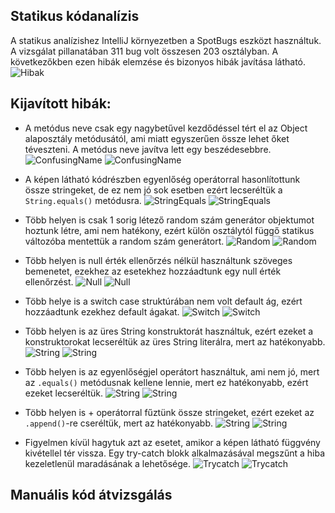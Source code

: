 ## Statikus kódanalízis
A statikus analízishez IntelliJ környezetben a SpotBugs eszközt használtuk.
A vizsgálat pillanatában 311 bug volt összesen 203 osztályban. A következőkben ezen hibák elemzése és bizonyos hibák javítása látható.
![Hibak](Kepernyokepek/1ManualisEsStatikus_kepek/hibak_szama.png)

## Kijavított hibák:

- A metódus neve csak egy nagybetűvel kezdődéssel tért el az Object alaposztály metódusától, ami miatt egyszerűen össze lehet őket téveszteni. A metódus neve javítva lett egy beszédesebbre.
![ConfusingName](Kepernyokepek/1ManualisEsStatikus_kepek/scary_group_item.png)
![ConfusingName](Kepernyokepek/1ManualisEsStatikus_kepek/scary_group_item_fixed.png)

- A képen látható kódrészben egyenlőség operátorral hasonlítottunk össze stringeket, de ez nem jó sok esetben ezért lecseréltük a `String.equals()` metódusra.
![StringEquals](Kepernyokepek/1ManualisEsStatikus_kepek/string_equals_trouble.png)
![StringEquals](Kepernyokepek/1ManualisEsStatikus_kepek/string_equals_trouble_fixed.png)

- Több helyen is csak 1 sorig létező random szám generátor objektumot hoztunk létre, ami nem hatékony, ezért külön osztálytól függő statikus változóba mentettük a random szám generátort.
![Random](Kepernyokepek/1ManualisEsStatikus_kepek/inherited_static_random.png)
![Random](Kepernyokepek/1ManualisEsStatikus_kepek/inherited_static_random_fixed.png)

- Több helyen is null érték ellenőrzés nélkül használtunk szöveges bemenetet, ezekhez az esetekhez hozzáadtunk egy null érték ellenőrzést.
![Null](Kepernyokepek/1ManualisEsStatikus_kepek/dereference_without_null_check.png)
![Null](Kepernyokepek/1ManualisEsStatikus_kepek/dereference_without_null_check_with_while_fixed.png)

- Több helye is a switch case struktúrában nem volt default ág, ezért hozzáadtunk ezekhez default ágakat.
![Switch](Kepernyokepek/1ManualisEsStatikus_kepek/switch_case_fallthrough.png)
![Switch](Kepernyokepek/1ManualisEsStatikus_kepek/switch_case_fallthrough_fixed.png)

- Több helyen is az üres String konstruktorát használtuk, ezért ezeket a konstruktorokat lecseréltük az üres String literálra, mert az hatékonyabb.
![String](Kepernyokepek/1ManualisEsStatikus_kepek/inefficent_string_constructor.png)
![String](Kepernyokepek/1ManualisEsStatikus_kepek/inefficent_string_constructor_fixed.png)

- Több helyen is az egyenlőségjel operátort használtuk, ami nem jó, mert az `.equals()` metódusnak kellene lennie, mert ez hatékonyabb, ezért ezeket lecseréltük.
![String](Kepernyokepek/1ManualisEsStatikus_kepek/string_equals_trouble.png)
![String](Kepernyokepek/1ManualisEsStatikus_kepek/string_equals_trouble_fixed.png)

- Több helyen is + operátorral fűztünk össze stringeket, ezért ezeket az `.append()`-re cseréltük, mert az hatékonyabb.
![String](Kepernyokepek/1ManualisEsStatikus_kepek/bad_string_concatenation.png)
![String](Kepernyokepek/1ManualisEsStatikus_kepek/bad_string_concatenation_fixed.png)

- Figyelmen kívül hagytuk azt az esetet, amikor a képen látható függvény kivétellel tér vissza. Egy try-catch blokk alkalmazásával megszűnt a hiba kezeletlenül maradásának a lehetősége.
![Trycatch](Kepernyokepek/1ManualisEsStatikus_kepek/ignoring_exceptional_return_value.png)
![Trycatch](Kepernyokepek/1ManualisEsStatikus_kepek/ignoring_exceptional_return_value_fixed.png)



## Manuális kód átvizsgálás


